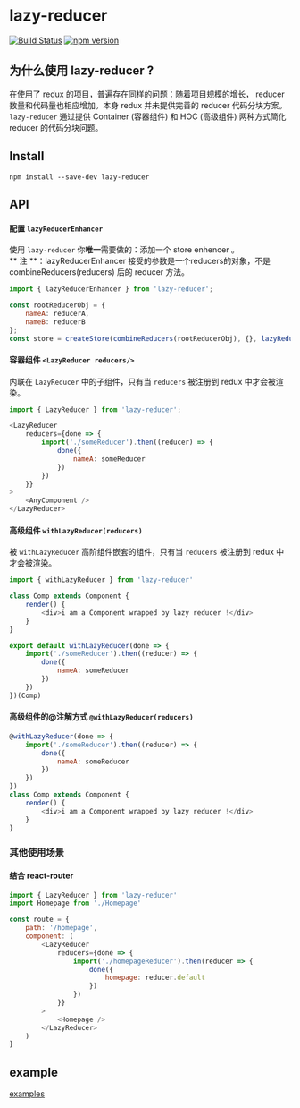 # lazy-reducer
[![Build Status](https://travis-ci.org/omodule/lazy-reducer.svg?branch=master)](https://travis-ci.org/omodule/lazy-reducer)
[![npm version](https://img.shields.io/npm/v/lazy-reducer.svg?style=flat-square)](https://www.npmjs.com/package/lazy-reducer)  
## 为什么使用 lazy-reducer ?

在使用了 redux 的项目，普遍存在同样的问题：随着项目规模的增长， reducer 数量和代码量也相应增加。本身 redux 并未提供完善的 reducer 代码分块方案。`lazy-reducer` 通过提供 Container (容器组件) 和 HOC (高级组件) 两种方式简化 reducer 的代码分块问题。

## Install
```
npm install --save-dev lazy-reducer
```
## API

#### 配置 `lazyReducerEnhancer`

使用 `lazy-reducer` 你**唯一**需要做的：添加一个 store enhencer 。  
** 注 **：lazyReducerEnhancer 接受的参数是一个reducers的对象，不是 combineReducers(reducers) 后的 reducer 方法。

```javascript
import { lazyReducerEnhancer } from 'lazy-reducer';

const rootReducerObj = {
    nameA: reducerA,
    nameB: reducerB
};
const store = createStore(combineReducers(rootReducerObj), {}, lazyReducerEnhancer(rootReducerObj));
```

#### 容器组件 `<LazyReducer reducers/>`

内联在 `LazyReducer` 中的子组件，只有当 `reducers` 被注册到 redux 中才会被渲染。

```javascript
import { LazyReducer } from 'lazy-reducer';

<LazyReducer
    reducers={done => {
        import('./someReducer').then((reducer) => {
            done({
                nameA: someReducer
            })
        })
    }}
>
    <AnyComponent />
</LazyReducer>
```

#### 高级组件 `withLazyReducer(reducers)`

被 `withLazyReducer` 高阶组件嵌套的组件，只有当 `reducers` 被注册到 redux 中才会被渲染。

```javascript
import { withLazyReducer } from 'lazy-reducer'

class Comp extends Component {
    render() {
        <div>i am a Component wrapped by lazy reducer !</div>
    }
}

export default withLazyReducer(done => {
    import('./someReducer').then((reducer) => {
        done({
            nameA: someReducer
        })
    })
})(Comp)
```
#### 高级组件的@注解方式 `@withLazyReducer(reducers)`

```javascript
@withLazyReducer(done => {
    import('./someReducer').then((reducer) => {
        done({
            nameA: someReducer
        })
    })
})
class Comp extends Component {
    render() {
        <div>i am a Component wrapped by lazy reducer !</div>
    }
}
```

### 其他使用场景

#### 结合 react-router

```javascript
import { LazyReducer } from 'lazy-reducer'
import Homepage from './Homepage'

const route = {
    path: '/homepage',
    component: (
        <LazyReducer
            reducers={done => {
                import('./homepageReducer').then(reducer => {
                    done({
                        homepage: reducer.default
                    })
                })
            }}
        >
            <Homepage />
        </LazyReducer>
    )
}
```

## example
[examples](./examples)

